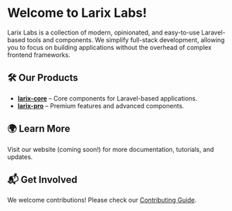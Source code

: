 # Welcome to Larix Labs!

Larix Labs is a collection of modern, opinionated, and easy-to-use Laravel-based tools and components. We simplify full-stack development, allowing you to focus on building applications without the overhead of complex frontend frameworks.

## 🛠 Our Products
- **[larix-core](https://github.com/larix-labs/larix-core)** – Core components for Laravel-based applications.
- **[larix-pro](https://github.com/larix-labs/larix-pro)** – Premium features and advanced components.

## 🌍 Learn More
Visit our website (coming soon!) for more documentation, tutorials, and updates.

## 📬 Get Involved
We welcome contributions! Please check our [Contributing Guide](https://github.com/larix-labs/larix-core/blob/main/CONTRIBUTING.md).
